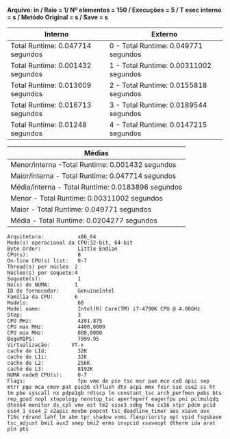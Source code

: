 **Arquivo: in / Raio = 1/ Nº elementos = 150 / Execuções = 5 / T exec interno = s / Metódo Original = s / Save = s** 

| Interno | Externo |
|---------| ------- |
|Total Runtime: 0.047714 segundos |0 - Total Runtime: 0.049771 segundos |
|Total Runtime: 0.001432 segundos |1 - Total Runtime: 0.00311002 segundos |
|Total Runtime: 0.013609 segundos |2 - Total Runtime: 0.0155818 segundos |
|Total Runtime: 0.016713 segundos |3 - Total Runtime: 0.0189544 segundos |
|Total Runtime: 0.01248 segundos |4 - Total Runtime: 0.0147215 segundos |
 
|Médias|
|------|
|Menor/interna -Total Runtime: 0.001432 segundos |
|Maior/interna - Total Runtime: 0.047714 segundos |
|Média/interna - Total Runtime: 0.0183896 segundos |
Menor - Total Runtime: 0.00311002 segundos |
Maior - Total Runtime: 0.049771 segundos |
Média - Total Runtime: 0.0204277 segundos |
```<code>
Arquitetura:           x86_64
Modo(s) operacional da CPU:32-bit, 64-bit
Byte Order:            Little Endian
CPU(s):                8
On-line CPU(s) list:   0-7
Thread(s) per núcleo  2
Núcleo(s) por soquete:4
Soquete(s):            1
Nó(s) de NUMA:        1
ID de fornecedor:      GenuineIntel
Família da CPU:       6
Modelo:                60
Model name:            Intel(R) Core(TM) i7-4790K CPU @ 4.00GHz
Step:                  3
CPU MHz:               4201.875
CPU max MHz:           4400,0000
CPU min MHz:           800,0000
BogoMIPS:              7999.95
Virtualização:       VT-x
cache de L1d:          32K
cache de L1i:          32K
cache de L2:           256K
cache de L3:           8192K
NUMA node0 CPU(s):     0-7
Flags:                 fpu vme de pse tsc msr pae mce cx8 apic sep mtrr pge mca cmov pat pse36 clflush dts acpi mmx fxsr sse sse2 ss ht tm pbe syscall nx pdpe1gb rdtscp lm constant_tsc arch_perfmon pebs bts rep_good nopl xtopology nonstop_tsc aperfmperf eagerfpu pni pclmulqdq dtes64 monitor ds_cpl vmx est tm2 ssse3 sdbg fma cx16 xtpr pdcm pcid sse4_1 sse4_2 x2apic movbe popcnt tsc_deadline_timer aes xsave avx f16c rdrand lahf_lm abm tpr_shadow vnmi flexpriority ept vpid fsgsbase tsc_adjust bmi1 avx2 smep bmi2 erms invpcid xsaveopt dtherm ida arat pln pts
